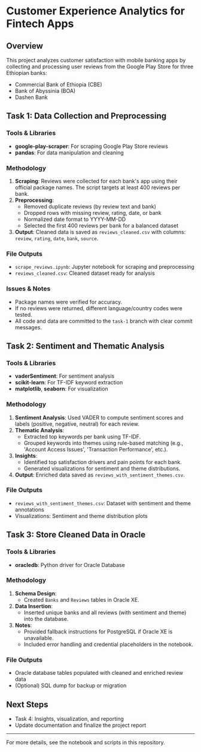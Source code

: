 # Customer Experience Analytics for Fintech Apps

## Overview

This project analyzes customer satisfaction with mobile banking apps by collecting and processing user reviews from the Google Play Store for three Ethiopian banks:

- Commercial Bank of Ethiopia (CBE)
- Bank of Abyssinia (BOA)
- Dashen Bank

## Task 1: Data Collection and Preprocessing

### Tools & Libraries

- **google-play-scraper**: For scraping Google Play Store reviews
- **pandas**: For data manipulation and cleaning

### Methodology

1. **Scraping**: Reviews were collected for each bank's app using their official package names. The script targets at least 400 reviews per bank.
2. **Preprocessing**:
   - Removed duplicate reviews (by review text and bank)
   - Dropped rows with missing review, rating, date, or bank
   - Normalized date format to YYYY-MM-DD
   - Selected the first 400 reviews per bank for a balanced dataset
3. **Output**: Cleaned data is saved as `reviews_cleaned.csv` with columns: `review`, `rating`, `date`, `bank`, `source`.

### File Outputs

- `scrape_reviews.ipynb`: Jupyter notebook for scraping and preprocessing
- `reviews_cleaned.csv`: Cleaned dataset ready for analysis

### Issues & Notes

- Package names were verified for accuracy.
- If no reviews were returned, different language/country codes were tested.
- All code and data are committed to the `task-1` branch with clear commit messages.

## Task 2: Sentiment and Thematic Analysis

### Tools & Libraries

- **vaderSentiment**: For sentiment analysis
- **scikit-learn**: For TF-IDF keyword extraction
- **matplotlib**, **seaborn**: For visualization

### Methodology

1. **Sentiment Analysis**: Used VADER to compute sentiment scores and labels (positive, negative, neutral) for each review.
2. **Thematic Analysis**:
   - Extracted top keywords per bank using TF-IDF.
   - Grouped keywords into themes using rule-based matching (e.g., 'Account Access Issues', 'Transaction Performance', etc.).
3. **Insights**:
   - Identified top satisfaction drivers and pain points for each bank.
   - Generated visualizations for sentiment and theme distributions.
4. **Output**: Enriched data saved as `reviews_with_sentiment_themes.csv`.

### File Outputs

- `reviews_with_sentiment_themes.csv`: Dataset with sentiment and theme annotations
- Visualizations: Sentiment and theme distribution plots

## Task 3: Store Cleaned Data in Oracle

### Tools & Libraries

- **oracledb**: Python driver for Oracle Database

### Methodology

1. **Schema Design**:
   - Created `Banks` and `Reviews` tables in Oracle XE.
2. **Data Insertion**:
   - Inserted unique banks and all reviews (with sentiment and theme) into the database.
3. **Notes**:
   - Provided fallback instructions for PostgreSQL if Oracle XE is unavailable.
   - Included error handling and credential placeholders in the notebook.

### File Outputs

- Oracle database tables populated with cleaned and enriched review data
- (Optional) SQL dump for backup or migration

## Next Steps

- Task 4: Insights, visualization, and reporting
- Update documentation and finalize the project report

---

For more details, see the notebook and scripts in this repository.
